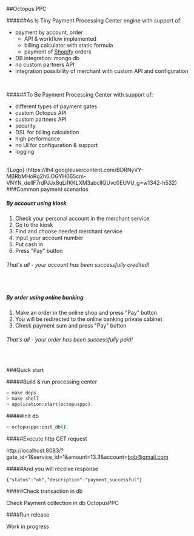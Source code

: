 ##Octopus PPC

######As Is
Tiny Payment Processing Center engine with support of:
- payment by account, order
  - API & workflow implemented
  - billing calculator with static formula
  - payment of [Shopify](http://docs.shopify.com/) orders
- DB integration: mongo db
- no custom partners API
- integration possibility of merchant with custom API and configuration 

<br/>

######To Be
Payment Processing Center with support of:
- different types of payment gates
- custom Octopus API
- custom partners API
- security
- DSL for billing calculation
- high performance
- no UI for configuration & support
- logging

<br/>
![Logo] (https://lh4.googleusercontent.com/BDRNyVY-MBRbMHoRg2h6iOGYH065cm-VNYN_dellF7rdPJJx8qLifKKLXM3abclIQUvc0EUVU_g=w1342-h532)


<br/>
###Common payment scenarios

##### By account using kiosk
1. Check your personal account in the merchant service
2. Go to the kiosk
3. Find and choose needed merchant service
4. Input your account number
5. Put cash in
6. Press "Pay" button

###### That's all - your account has been successfully credited!  
<br/>

##### By order using online banking
1. Make an order in the online shop and press "Pay" button
2. You will be redirected to the online banking private cabinet
3. Check payment sum and press "Pay" button

###### That's all - your order has been successfully paid!
<br/>

###Quick start

#####Build & run processing center

```sh
> make deps
> make shell
> application:start(octopusppc).
```

#####Init db

```sh
> octopusppc:init_db().
```

#####Execute http GET request

http://localhost:8083/?gate_id=1&service_id=1&amount=13.3&account=bob@gmail.com 

#####And you will receive response

```
{"status":"ok","description":"payment_successful"}
```

#####Check transaction in db

Check Payment collection in db OctopusPPC 
<br/>


####Run release

Work in progress
